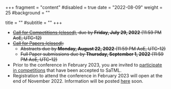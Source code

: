 +++
fragment = "content"
#disabled = true
date = "2022-08-09"
weight = 25
#background = ""

title = ""
#subtitle = ""
+++
* ~~[Call for Competitions (closed)](/participate-cfc), due by **Friday, July 29, 2022** (11:59 PM AoE, UTC-12)~~
* ~~[Call for Papers (closed)](/participate-cfp):~~
  * ~~Abstracts due by **Monday, August 22, 2022** (11:59 PM AoE, UTC-12)~~ 
  * ~~Full Paper​ ​submissions due by **Thursday, September 1, 2022** (11:59 PM AoE, UTC-12)~~
* Prior to the conference in February 2023, you are invited to [participate in competitions](/participate-competitions)  that have been accepted to SaTML.
* Registration to attend the conference in February 2023 will open at the end of November 2022. Information will be posted [here](/attend) soon.